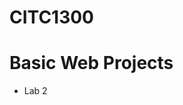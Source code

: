 # CITC1300

<h1>Basic Web Projects</h1>

<ul>
<li><a hrefs="lab2/index.html" target="_blank">Lab 2</a></li>
</ul>